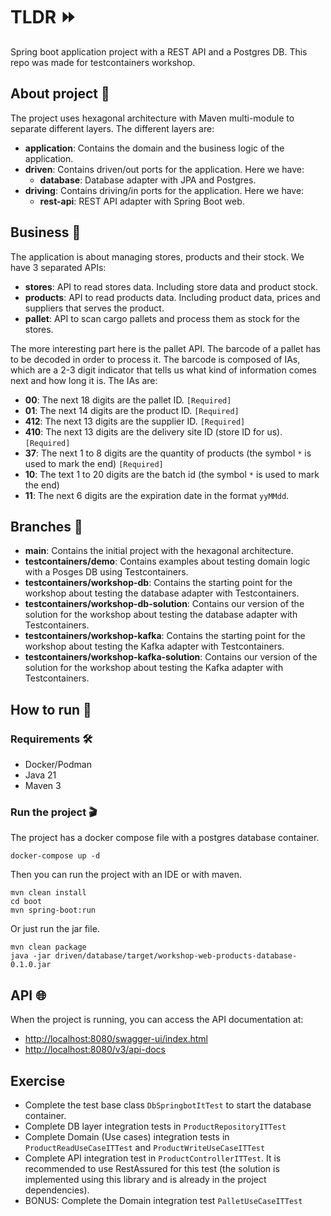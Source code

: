 # TLDR ⏩
Spring boot application project with a REST API and a Postgres DB. This repo was made for testcontainers workshop.

## About project 📝
The project uses hexagonal architecture with Maven multi-module to separate different layers. The different layers are:
- **application**: Contains the domain and the business logic of the application.
- **driven**: Contains driven/out ports for the application. Here we have:
  - **database**: Database adapter with JPA and Postgres.
- **driving**: Contains driving/in ports for the application. Here we have:
  - **rest-api**: REST API adapter with Spring Boot web.

## Business 💼
The application is about managing stores, products and their stock.
We have 3 separated APIs:
- **stores**: API to read stores data. Including store data and product stock.
- **products**: API to read products data. Including product data, prices and suppliers that serves the product.
- **pallet**: API to scan cargo pallets and process them as stock for the stores.

The more interesting part here is the pallet API. The barcode of a pallet has to be decoded in order to process it.
The barcode is composed of IAs, which are a 2-3 digit indicator that tells us what kind of information comes next and how long it is. The IAs are:
- **00**: The next 18 digits are the pallet ID. `[Required]`
- **01**: The next 14 digits are the product ID. `[Required]`
- **412**: The next 13 digits are the supplier ID. `[Required]`
- **410**: The next 13 digits are the delivery site ID (store ID for us). `[Required]`
- **37**: The next 1 to 8 digits are the quantity of products (the symbol `*` is used to mark the end) `[Required]`
- **10**: The text 1 to 20 digits are the batch id (the symbol `*` is used to mark the end)
- **11**: The next 6 digits are the expiration date in the format `yyMMdd`.


## Branches 🌳
- **main**: Contains the initial project with the hexagonal architecture.
- **testcontainers/demo**: Contains examples about testing domain logic with a Posges DB using Testcontainers.
- **testcontainers/workshop-db**: Contains the starting point for the workshop about testing the database adapter with Testcontainers.
- **testcontainers/workshop-db-solution**: Contains our version of the solution for the workshop about testing the database adapter with Testcontainers.
- **testcontainers/workshop-kafka**: Contains the starting point for the workshop about testing the Kafka adapter with Testcontainers.
- **testcontainers/workshop-kafka-solution**: Contains our version of the solution for the workshop about testing the Kafka adapter with Testcontainers.

## How to run 🚀
### Requirements 🛠
- Docker/Podman
- Java 21
- Maven 3

### Run the project 🎬
The project has a docker compose file with a postgres database container.
```shell
docker-compose up -d
```

Then you can run the project with an IDE or with maven.
```shell
mvn clean install
cd boot
mvn spring-boot:run
```

Or just run the jar file.
```shell
mvn clean package
java -jar driven/database/target/workshop-web-products-database-0.1.0.jar
```

## API 🌐
When the project is running, you can access the API documentation at:
- [http://localhost:8080/swagger-ui/index.html](http://localhost:8080/swagger-ui/index.html)
- [http://localhost:8080/v3/api-docs](http://localhost:8080/v3/api-docs)

## Exercise
- Complete the test base class `DbSpringbotItTest` to start the database container.
- Complete DB layer integration tests in `ProductRepositoryITTest`
- Complete Domain (Use cases) integration tests in `ProductReadUseCaseITTest` and `ProductWriteUseCaseITTest`
- Complete API integration test in `ProductControllerITTest`. It is recommended to use RestAssured for this test (the solution is implemented using this library and is already in the project dependencies).
- BONUS: Complete the Domain integration test `PalletUseCaseITTest`
